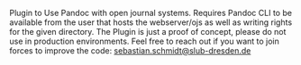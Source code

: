 Plugin to Use Pandoc with open journal systems. Requires Pandoc CLI to be available from the user that hosts the webserver/ojs as well as writing rights for the given directory.
The Plugin is just a proof of concept, please do not use in production environments. Feel free to reach out if you want to join forces to improve the code: sebastian.schmidt@slub-dresden.de

